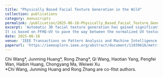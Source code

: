 ```yaml
---
title: "Physically Based Facial Texture Generation in the Wild"
collection: publications
category: manuscripts
permalink: /publication/2025-06-18-Physically_Based_Facial_Texture_Generation_in_the_Wild
excerpt: 'Automatic 3D facial texture generation has gained significant interest recently. However, existing approaches may lack compatibility with the widely used physically based rendering (PBR) pipeline or rely on 3D data captured by sophisticated systems such as Light Stage. In this paper, we propose a multi-stage framework to achieve text-driven physically based facial texture generation in the wild, which eliminates the reliance on expensive, controlled capture environments.
It is based on FFHQ-UV to pave the way between the normalized UV texture space and facial images captured in unconstrained real-world settings and remove the influence of the background or hair in natural images on PBR texture generation. Specifically, we first integrate differentiable rendering techniques and carefully crafted texture disentanglement regularization to train a generative adversarial network for efficient PBR texture sampling. Then, the latent space of the network is aligned with the text embedding space for flexible text-guided generation. Besides, we design an edge-aware Score Distillation Sampling (EASDS) loss and introduce an EASDS-based PBR texture boosting scheme to achieve more diverse generation and efficient SDS optimization. Experiments demonstrate that our method outperforms existing PBR texture generation methods.'
date: 2025-06-18
venue: 'IEEE Transactions on Pattern Analysis and Machine Intelligence'
paperurl: 'https://ieeexplore.ieee.org/abstract/document/11039616/metrics#metrics'
---
```

Chi Wang\*, Junming Huang\*, Rong Zhang\*, Qi Wang, Haotian Yang, Pengfei Wan, Haibin Huang, Chongyang Ma, Weiwei Xu <br>
*Chi Wang, Junming Huang and Rong Zhang are co-fitst authors.

